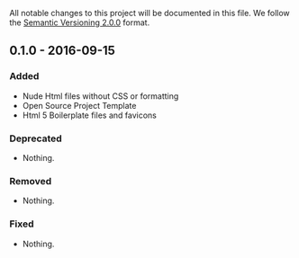All notable changes to this project will be documented in this file.
We follow the [Semantic Versioning 2.0.0](http://semver.org/) format.


## 0.1.0 - 2016-09-15

### Added
- Nude Html files without CSS or formatting
- Open Source Project Template
- Html 5 Boilerplate files and favicons

### Deprecated
- Nothing.

### Removed
- Nothing.

### Fixed
- Nothing.
